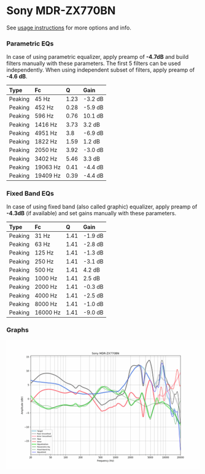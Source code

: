 # Sony MDR-ZX770BN
See [usage instructions](https://github.com/jaakkopasanen/AutoEq#usage) for more options and info.

### Parametric EQs
In case of using parametric equalizer, apply preamp of **-4.7dB** and build filters manually
with these parameters. The first 5 filters can be used independently.
When using independent subset of filters, apply preamp of **-4.6 dB**.

| Type    | Fc       |    Q | Gain    |
|:--------|:---------|:-----|:--------|
| Peaking | 45 Hz    | 1.23 | -3.2 dB |
| Peaking | 452 Hz   | 0.28 | -5.9 dB |
| Peaking | 596 Hz   | 0.76 | 10.1 dB |
| Peaking | 1416 Hz  | 3.73 | 3.2 dB  |
| Peaking | 4951 Hz  | 3.8  | -6.9 dB |
| Peaking | 1822 Hz  | 1.59 | 1.2 dB  |
| Peaking | 2050 Hz  | 3.92 | -3.0 dB |
| Peaking | 3402 Hz  | 5.46 | 3.3 dB  |
| Peaking | 19063 Hz | 0.41 | -4.4 dB |
| Peaking | 19409 Hz | 0.39 | -4.4 dB |

### Fixed Band EQs
In case of using fixed band (also called graphic) equalizer, apply preamp of **-4.3dB**
(if available) and set gains manually with these parameters.

| Type    | Fc       |    Q | Gain    |
|:--------|:---------|:-----|:--------|
| Peaking | 31 Hz    | 1.41 | -1.9 dB |
| Peaking | 63 Hz    | 1.41 | -2.8 dB |
| Peaking | 125 Hz   | 1.41 | -1.3 dB |
| Peaking | 250 Hz   | 1.41 | -3.1 dB |
| Peaking | 500 Hz   | 1.41 | 4.2 dB  |
| Peaking | 1000 Hz  | 1.41 | 2.5 dB  |
| Peaking | 2000 Hz  | 1.41 | -0.3 dB |
| Peaking | 4000 Hz  | 1.41 | -2.5 dB |
| Peaking | 8000 Hz  | 1.41 | -1.0 dB |
| Peaking | 16000 Hz | 1.41 | -9.0 dB |

### Graphs
![](./Sony%20MDR-ZX770BN.png)